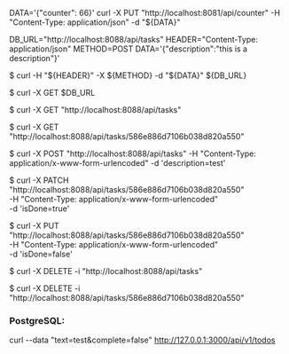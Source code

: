 
DATA='{"counter": 66}'
curl -X PUT "http://localhost:8081/api/counter" -H "Content-Type: application/json" -d "${DATA}"


DB_URL="http://localhost:8088/api/tasks"
HEADER="Content-Type: application/json"
METHOD=POST
DATA='{"description":"this is a description"}'

$ curl -H "${HEADER}" -X ${METHOD} -d "${DATA}" ${DB_URL}

$ curl -X GET $DB_URL

$ curl -X GET "http://localhost:8088/api/tasks"

$ curl -X GET "http://localhost:8088/api/tasks/586e886d7106b038d820a550"


$ curl -X POST "http://localhost:8088/api/tasks"  -H "Content-Type: application/x-www-form-urlencoded"  -d 'description=test'

$ curl -X PATCH "http://localhost:8088/api/tasks/586e886d7106b038d820a550" \
 -H "Content-Type: application/x-www-form-urlencoded" \
 -d 'isDone=true'

$ curl -X PUT "http://localhost:8088/api/tasks/586e886d7106b038d820a550" \
 -H "Content-Type: application/x-www-form-urlencoded" \
 -d 'isDone=false'


$ curl -X DELETE -i "http://localhost:8088/api/tasks"

$ curl -X DELETE -i "http://localhost:8088/api/tasks/586e886d7106b038d820a550"


### PostgreSQL:

curl --data "text=test&complete=false" http://127.0.0.1:3000/api/v1/todos